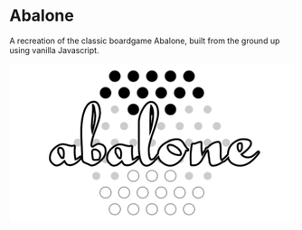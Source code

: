 # Abalone
A recreation of the classic boardgame Abalone, built from the ground up using vanilla Javascript.

![Screenshot](Abalone.png)
